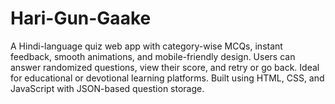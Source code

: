 # Hari-Gun-Gaake
A Hindi-language quiz web app with category-wise MCQs, instant feedback, smooth animations, and mobile-friendly design. Users can answer randomized questions, view their score, and retry or go back. Ideal for educational or devotional learning platforms. Built using HTML, CSS, and JavaScript with JSON-based question storage.
